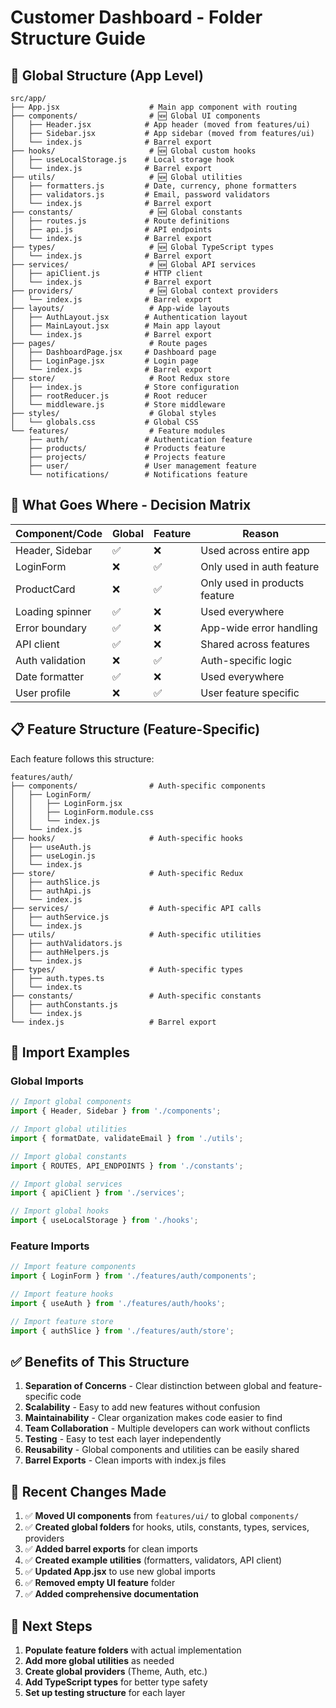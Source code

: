 # Customer Dashboard - Folder Structure Guide

## 📁 Global Structure (App Level)

```
src/app/
├── App.jsx                    # Main app component with routing
├── components/                # 🆕 Global UI components
│   ├── Header.jsx            # App header (moved from features/ui)
│   ├── Sidebar.jsx           # App sidebar (moved from features/ui)
│   └── index.js              # Barrel export
├── hooks/                     # 🆕 Global custom hooks
│   ├── useLocalStorage.js    # Local storage hook
│   └── index.js              # Barrel export
├── utils/                     # 🆕 Global utilities
│   ├── formatters.js         # Date, currency, phone formatters
│   ├── validators.js         # Email, password validators
│   └── index.js              # Barrel export
├── constants/                 # 🆕 Global constants
│   ├── routes.js             # Route definitions
│   ├── api.js                # API endpoints
│   └── index.js              # Barrel export
├── types/                     # 🆕 Global TypeScript types
│   └── index.js              # Barrel export
├── services/                  # 🆕 Global API services
│   ├── apiClient.js          # HTTP client
│   └── index.js              # Barrel export
├── providers/                 # 🆕 Global context providers
│   └── index.js              # Barrel export
├── layouts/                   # App-wide layouts
│   ├── AuthLayout.jsx        # Authentication layout
│   ├── MainLayout.jsx        # Main app layout
│   └── index.js              # Barrel export
├── pages/                     # Route pages
│   ├── DashboardPage.jsx     # Dashboard page
│   ├── LoginPage.jsx         # Login page
│   └── index.js              # Barrel export
├── store/                     # Root Redux store
│   ├── index.js              # Store configuration
│   ├── rootReducer.js        # Root reducer
│   └── middleware.js         # Store middleware
├── styles/                    # Global styles
│   └── globals.css           # Global CSS
└── features/                  # Feature modules
    ├── auth/                 # Authentication feature
    ├── products/             # Products feature
    ├── projects/             # Projects feature
    ├── user/                 # User management feature
    └── notifications/        # Notifications feature
```

## 🎯 What Goes Where - Decision Matrix

| Component/Code  | Global | Feature | Reason                        |
| --------------- | ------ | ------- | ----------------------------- |
| Header, Sidebar | ✅     | ❌      | Used across entire app        |
| LoginForm       | ❌     | ✅      | Only used in auth feature     |
| ProductCard     | ❌     | ✅      | Only used in products feature |
| Loading spinner | ✅     | ❌      | Used everywhere               |
| Error boundary  | ✅     | ❌      | App-wide error handling       |
| API client      | ✅     | ❌      | Shared across features        |
| Auth validation | ❌     | ✅      | Auth-specific logic           |
| Date formatter  | ✅     | ❌      | Used everywhere               |
| User profile    | ❌     | ✅      | User feature specific         |

## 📋 Feature Structure (Feature-Specific)

Each feature follows this structure:

```
features/auth/
├── components/                # Auth-specific components
│   ├── LoginForm/
│   │   ├── LoginForm.jsx
│   │   ├── LoginForm.module.css
│   │   └── index.js
│   └── index.js
├── hooks/                     # Auth-specific hooks
│   ├── useAuth.js
│   ├── useLogin.js
│   └── index.js
├── store/                     # Auth-specific Redux
│   ├── authSlice.js
│   ├── authApi.js
│   └── index.js
├── services/                  # Auth-specific API calls
│   ├── authService.js
│   └── index.js
├── utils/                     # Auth-specific utilities
│   ├── authValidators.js
│   ├── authHelpers.js
│   └── index.js
├── types/                     # Auth-specific types
│   ├── auth.types.ts
│   └── index.ts
├── constants/                 # Auth-specific constants
│   ├── authConstants.js
│   └── index.js
└── index.js                   # Barrel export
```

## 🚀 Import Examples

### Global Imports

```javascript
// Import global components
import { Header, Sidebar } from './components';

// Import global utilities
import { formatDate, validateEmail } from './utils';

// Import global constants
import { ROUTES, API_ENDPOINTS } from './constants';

// Import global services
import { apiClient } from './services';

// Import global hooks
import { useLocalStorage } from './hooks';
```

### Feature Imports

```javascript
// Import feature components
import { LoginForm } from './features/auth/components';

// Import feature hooks
import { useAuth } from './features/auth/hooks';

// Import feature store
import { authSlice } from './features/auth/store';
```

## ✅ Benefits of This Structure

1. **Separation of Concerns** - Clear distinction between global and feature-specific code
2. **Scalability** - Easy to add new features without confusion
3. **Maintainability** - Clear organization makes code easier to find
4. **Team Collaboration** - Multiple developers can work without conflicts
5. **Testing** - Easy to test each layer independently
6. **Reusability** - Global components and utilities can be easily shared
7. **Barrel Exports** - Clean imports with index.js files

## 🔄 Recent Changes Made

1. ✅ **Moved UI components** from `features/ui/` to global `components/`
2. ✅ **Created global folders** for hooks, utils, constants, types, services, providers
3. ✅ **Added barrel exports** for clean imports
4. ✅ **Created example utilities** (formatters, validators, API client)
5. ✅ **Updated App.jsx** to use new global imports
6. ✅ **Removed empty UI feature** folder
7. ✅ **Added comprehensive documentation**

## 🎯 Next Steps

1. **Populate feature folders** with actual implementation
2. **Add more global utilities** as needed
3. **Create global providers** (Theme, Auth, etc.)
4. **Add TypeScript types** for better type safety
5. **Set up testing structure** for each layer
